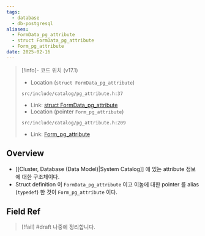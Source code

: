 ```yaml
---
tags:
  - database
  - db-postgresql
aliases:
  - FormData_pg_attribute
  - struct FormData_pg_attribute
  - Form_pg_attribute
date: 2025-02-16
---
```

> [!info]- 코드 위치 (v17.1)
> - Location (`struct FormData_pg_attribute`)
> ```
> src/include/catalog/pg_attribute.h:37
> ```
> - Link: [struct FormData_pg_attribute](https://github.com/postgres/postgres/blob/REL_17_1/src/include/catalog/pg_attribute.h#L28-L193)
> - Location (pointer `Form_pg_attribute`)
> ```
> src/include/catalog/pg_attribute.h:209
> ```
> - Link: [Form_pg_attribute](https://github.com/postgres/postgres/blob/REL_17_1/src/include/catalog/pg_attribute.h#L204-L209)

## Overview

- [[Cluster, Database (Data Model)|System Catalog]] 에 있는 attribute 정보에 대한 구조체이다.
- Struct definition 이 `FormData_pg_attribute` 이고 이놈에 대한 pointer 를 alias (`typedef`) 한 것이 `Form_pg_attribute` 이다.

## Field Ref

> [!fail] #draft 나중에 정리합니다.